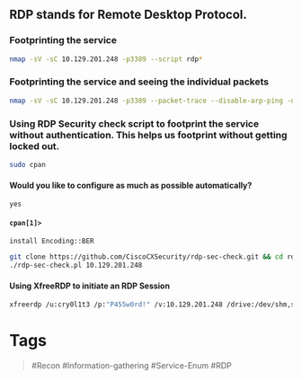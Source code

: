 ## RDP stands for Remote Desktop Protocol. 

### Footprinting the service

```bash
nmap -sV -sC 10.129.201.248 -p3389 --script rdp*
```
### Footprinting the service and seeing the individual packets

```bash
nmap -sV -sC 10.129.201.248 -p3389 --packet-trace --disable-arp-ping -n
```
### Using RDP Security check script to footprint the service without authentication. This helps us footprint without getting locked out.

```bash
sudo cpan
```
#### Would you like to configure as much as possible automatically? 

```
yes
```
#### `cpan[1]>`

```cpan
install Encoding::BER
```

```bash
git clone https://github.com/CiscoCXSecurity/rdp-sec-check.git && cd rdp-sec-check
./rdp-sec-check.pl 10.129.201.248
```
#### Using XfreeRDP to initiate an RDP Session

```bash
xfreerdp /u:cry0l1t3 /p:"P455w0rd!" /v:10.129.201.248 /drive:/dev/shm,share
```
# Tags

> #Recon #Information-gathering #Service-Enum #RDP